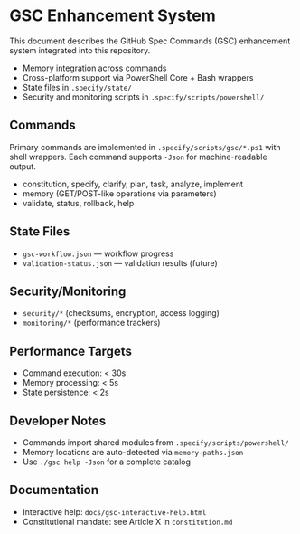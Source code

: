 # GSC Enhancement System

This document describes the GitHub Spec Commands (GSC) enhancement system integrated into this repository.

- Memory integration across commands
- Cross-platform support via PowerShell Core + Bash wrappers
- State files in `.specify/state/`
- Security and monitoring scripts in `.specify/scripts/powershell/`

## Commands

Primary commands are implemented in `.specify/scripts/gsc/*.ps1` with shell wrappers. Each command supports `-Json` for machine-readable output.

- constitution, specify, clarify, plan, task, analyze, implement
- memory (GET/POST-like operations via parameters)
- validate, status, rollback, help

## State Files

- `gsc-workflow.json` — workflow progress
- `validation-status.json` — validation results (future)

## Security/Monitoring

- `security/*` (checksums, encryption, access logging)
- `monitoring/*` (performance trackers)

## Performance Targets

- Command execution: < 30s
- Memory processing: < 5s
- State persistence: < 2s

## Developer Notes

- Commands import shared modules from `.specify/scripts/powershell/`
- Memory locations are auto-detected via `memory-paths.json`
- Use `./gsc help -Json` for a complete catalog

## Documentation

- Interactive help: `docs/gsc-interactive-help.html`
- Constitutional mandate: see Article X in `constitution.md`
